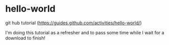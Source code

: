 # hello-world
git hub tutorial (https://guides.github.com/activities/hello-world/)

I'm doing this tutorial as a refresher and to pass some time while I wait for a download to finish!
